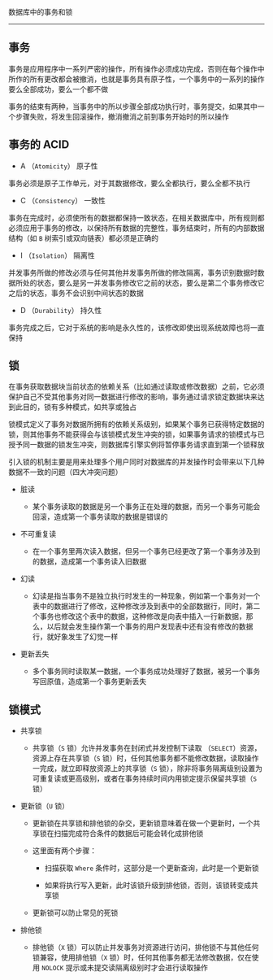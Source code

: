 数据库中的事务和锁


----


## 事务

事务是应用程序中一系列严密的操作，所有操作必须成功完成，否则在每个操作中所作的所有更改都会被撤消，也就是事务具有原子性，一个事务中的一系列的操作要么全部成功，要么一个都不做

事务的结束有两种，当事务中的所以步骤全部成功执行时，事务提交，如果其中一个步骤失败，将发生回滚操作，撤消撤消之前到事务开始时的所以操作

## 事务的 ACID 

* A （```Atomicity```）  原子性

事务必须是原子工作单元，对于其数据修改，要么全都执行，要么全都不执行

* C （```Consistency```） 一致性

事务在完成时，必须使所有的数据都保持一致状态，在相关数据库中，所有规则都必须应用于事务的修改，以保持所有数据的完整性，事务结束时，所有的内部数据结构（如 ```B``` 树索引或双向链表）都必须是正确的

* I （```Isolation```）   隔离性 

并发事务所做的修改必须与任何其他并发事务所做的修改隔离，事务识别数据时数据所处的状态，要么是另一并发事务修改它之前的状态，要么是第二个事务修改它之后的状态，事务不会识别中间状态的数据

* D （```Durability```）  持久性

事务完成之后，它对于系统的影响是永久性的，该修改即使出现系统故障也将一直保持


## 锁

在事务获取数据块当前状态的依赖关系（比如通过读取或修改数据）之前，它必须保护自己不受其他事务对同一数据进行修改的影响，事务通过请求锁定数据块来达到此目的，锁有多种模式，如共享或独占

锁模式定义了事务对数据所拥有的依赖关系级别，如果某个事务已获得特定数据的锁，则其他事务不能获得会与该锁模式发生冲突的锁，如果事务请求的锁模式与已授予同一数据的锁发生冲突，则数据库引擎实例将暂停事务请求直到第一个锁释放

引入锁的机制主要是用来处理多个用户同时对数据库的并发操作时会带来以下几种数据不一致的问题（四大冲突问题）

* 脏读

  * 某个事务读取的数据是另一个事务正在处理的数据，而另一个事务可能会回滚，造成第一个事务读取的数据是错误的

* 不可重复读

  * 在一个事务里两次读入数据，但另一个事务已经更改了第一个事务涉及到的数据，造成第一个事务读入旧数据

* 幻读

  * 幻读是指当事务不是独立执行时发生的一种现象，例如第一个事务对一个表中的数据进行了修改，这种修改涉及到表中的全部数据行，同时，第二个事务也修改这个表中的数据，这种修改是向表中插入一行新数据，那么，以后就会发生操作第一个事务的用户发现表中还有没有修改的数据行，就好象发生了幻觉一样

* 更新丢失

  * 多个事务同时读取某一数据，一个事务成功处理好了数据，被另一个事务写回原值，造成第一个事务更新丢失


## 锁模式

* 共享锁

  * 共享锁（```S``` 锁）允许并发事务在封闭式并发控制下读取 （```SELECT```）资源，资源上存在共享锁（```S``` 锁）时，任何其他事务都不能修改数据，读取操作一完成，就立即释放资源上的共享锁（```S``` 锁），除非将事务隔离级别设置为可重复读或更高级别，或者在事务持续时间内用锁定提示保留共享锁（```S``` 锁）

* 更新锁（```U``` 锁）

  * 更新锁在共享锁和排他锁的杂交，更新锁意味着在做一个更新时，一个共享锁在扫描完成符合条件的数据后可能会转化成排他锁

  * 这里面有两个步骤：

    * 扫描获取 ```Where``` 条件时，这部分是一个更新查询，此时是一个更新锁

    * 如果将执行写入更新，此时该锁升级到排他锁，否则，该锁转变成共享锁

  * 更新锁可以防止常见的死锁

* 排他锁

  * 排他锁（```X``` 锁）可以防止并发事务对资源进行访问，排他锁不与其他任何锁兼容，使用排他锁（```X``` 锁）时，任何其他事务都无法修改数据，仅在使用 ```NOLOCK``` 提示或未提交读隔离级别时才会进行读取操作